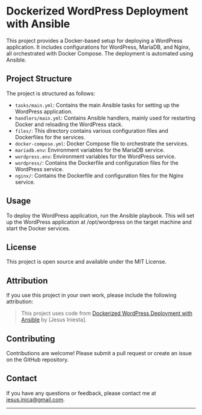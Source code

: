 # Dockerized WordPress Deployment with Ansible

This project provides a Docker-based setup for deploying a WordPress application. It includes configurations for WordPress, MariaDB, and Nginx, all orchestrated with Docker Compose. The deployment is automated using Ansible.

## Project Structure

The project is structured as follows:

- `tasks/main.yml`: Contains the main Ansible tasks for setting up the WordPress application.
- `handlers/main.yml`: Contains Ansible handlers, mainly used for restarting Docker and reloading the WordPress stack.
- `files/`: This directory contains various configuration files and Dockerfiles for the services.
- `docker-compose.yml`: Docker Compose file to orchestrate the services.
- `mariadb.env`: Environment variables for the MariaDB service.
- `wordpress.env`: Environment variables for the WordPress service.
- `wordpress/`: Contains the Dockerfile and configuration files for the WordPress service.
- `nginx/`: Contains the Dockerfile and configuration files for the Nginx service.

## Usage

To deploy the WordPress application, run the Ansible playbook. This will set up the WordPress application at /opt/wordpress on the target machine and start the Docker services.

## License

This project is open source and available under the MIT License.

## Attribution

If you use this project in your own work, please include the following attribution:

> This project uses code from [Dockerized WordPress Deployment with Ansible](https://github.com/gsusI/Dockerized-WordPress-Deployment-with-Ansible) by [Jesus Iniesta].


## Contributing

Contributions are welcome! Please submit a pull request or create an issue on the GitHub repository.

## Contact

If you have any questions or feedback, please contact me at jesus.inica@gmail.com.

---
